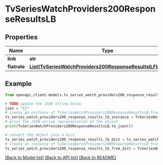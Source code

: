 # TvSeriesWatchProviders200ResponseResultsLB


## Properties

Name | Type | Description | Notes
------------ | ------------- | ------------- | -------------
**link** | **str** |  | [optional] 
**flatrate** | [**List[TvSeriesWatchProviders200ResponseResultsILFlatrateInner]**](TvSeriesWatchProviders200ResponseResultsILFlatrateInner.md) |  | [optional] 

## Example

```python
from openapi_client.models.tv_series_watch_providers200_response_results_lb import TvSeriesWatchProviders200ResponseResultsLB

# TODO update the JSON string below
json = "{}"
# create an instance of TvSeriesWatchProviders200ResponseResultsLB from a JSON string
tv_series_watch_providers200_response_results_lb_instance = TvSeriesWatchProviders200ResponseResultsLB.from_json(json)
# print the JSON string representation of the object
print(TvSeriesWatchProviders200ResponseResultsLB.to_json())

# convert the object into a dict
tv_series_watch_providers200_response_results_lb_dict = tv_series_watch_providers200_response_results_lb_instance.to_dict()
# create an instance of TvSeriesWatchProviders200ResponseResultsLB from a dict
tv_series_watch_providers200_response_results_lb_from_dict = TvSeriesWatchProviders200ResponseResultsLB.from_dict(tv_series_watch_providers200_response_results_lb_dict)
```
[[Back to Model list]](../README.md#documentation-for-models) [[Back to API list]](../README.md#documentation-for-api-endpoints) [[Back to README]](../README.md)


